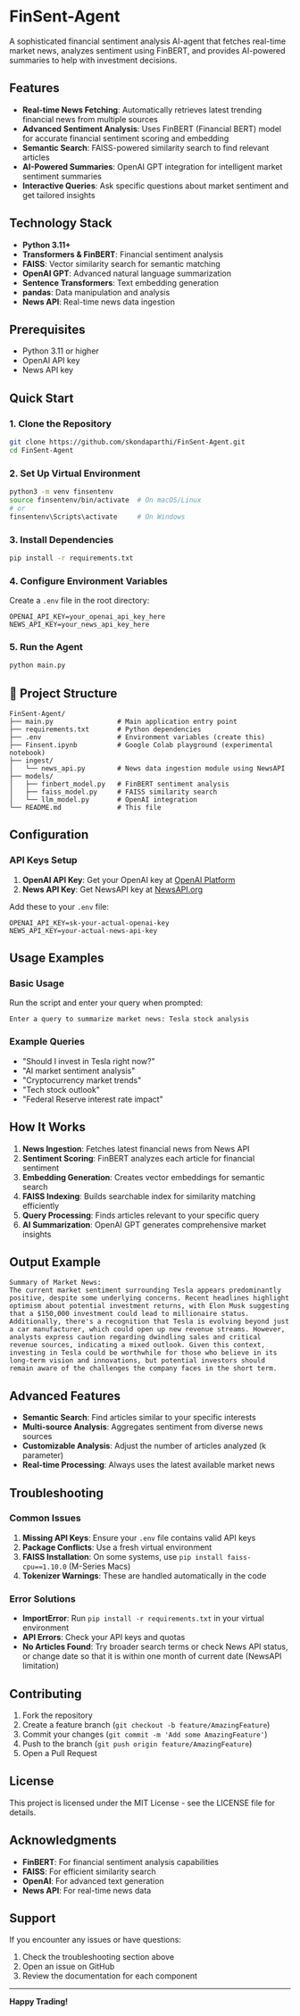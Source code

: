 # FinSent-Agent

A sophisticated financial sentiment analysis AI-agent that fetches real-time market news, analyzes sentiment using FinBERT, and provides AI-powered summaries to help with investment decisions.

## Features

- **Real-time News Fetching**: Automatically retrieves latest trending financial news from multiple sources
- **Advanced Sentiment Analysis**: Uses FinBERT (Financial BERT) model for accurate financial sentiment scoring and embedding
- **Semantic Search**: FAISS-powered similarity search to find relevant articles
- **AI-Powered Summaries**: OpenAI GPT integration for intelligent market sentiment summaries
- **Interactive Queries**: Ask specific questions about market sentiment and get tailored insights

## Technology Stack

- **Python 3.11+**
- **Transformers & FinBERT**: Financial sentiment analysis
- **FAISS**: Vector similarity search for semantic matching
- **OpenAI GPT**: Advanced natural language summarization
- **Sentence Transformers**: Text embedding generation
- **pandas**: Data manipulation and analysis
- **News API**: Real-time news data ingestion

## Prerequisites

- Python 3.11 or higher
- OpenAI API key
- News API key

## Quick Start

### 1. Clone the Repository
```bash
git clone https://github.com/skondaparthi/FinSent-Agent.git
cd FinSent-Agent
```

### 2. Set Up Virtual Environment
```bash
python3 -m venv finsentenv
source finsentenv/bin/activate  # On macOS/Linux
# or
finsentenv\Scripts\activate     # On Windows
```

### 3. Install Dependencies
```bash
pip install -r requirements.txt
```

### 4. Configure Environment Variables
Create a `.env` file in the root directory:
```env
OPENAI_API_KEY=your_openai_api_key_here
NEWS_API_KEY=your_news_api_key_here
```

### 5. Run the Agent
```bash
python main.py
```

## 📁 Project Structure

```
FinSent-Agent/
├── main.py                # Main application entry point
├── requirements.txt       # Python dependencies
├── .env                   # Environment variables (create this)
├── Finsent.ipynb          # Google Colab playground (experimental notebook)
├── ingest/
│   └── news_api.py        # News data ingestion module using NewsAPI
├── models/
│   ├── finbert_model.py   # FinBERT sentiment analysis
│   ├── faiss_model.py     # FAISS similarity search
│   └── llm_model.py       # OpenAI integration
└── README.md              # This file
```

## Configuration

### API Keys Setup

1. **OpenAI API Key**: Get your OpenAI key at [OpenAI Platform](https://platform.openai.com/api-keys)
2. **News API Key**: Get NewsAPI key at [NewsAPI.org](https://newsapi.org/)

Add these to your `.env` file:
```env
OPENAI_API_KEY=sk-your-actual-openai-key
NEWS_API_KEY=your-actual-news-api-key
```

## Usage Examples

### Basic Usage
Run the script and enter your query when prompted:
```
Enter a query to summarize market news: Tesla stock analysis
```

### Example Queries
- "Should I invest in Tesla right now?"
- "AI market sentiment analysis"
- "Cryptocurrency market trends"
- "Tech stock outlook"
- "Federal Reserve interest rate impact"

## How It Works

1. **News Ingestion**: Fetches latest financial news from News API
2. **Sentiment Scoring**: FinBERT analyzes each article for financial sentiment
3. **Embedding Generation**: Creates vector embeddings for semantic search
4. **FAISS Indexing**: Builds searchable index for similarity matching efficiently
5. **Query Processing**: Finds articles relevant to your specific query
6. **AI Summarization**: OpenAI GPT generates comprehensive market insights

## Output Example

```
Summary of Market News:
The current market sentiment surrounding Tesla appears predominantly positive, despite some underlying concerns. Recent headlines highlight optimism about potential investment returns, with Elon Musk suggesting that a $150,000 investment could lead to millionaire status. Additionally, there's a recognition that Tesla is evolving beyond just a car manufacturer, which could open up new revenue streams. However, analysts express caution regarding dwindling sales and critical revenue sources, indicating a mixed outlook. Given this context, investing in Tesla could be worthwhile for those who believe in its long-term vision and innovations, but potential investors should remain aware of the challenges the company faces in the short term.
```

## Advanced Features

- **Semantic Search**: Find articles similar to your specific interests
- **Multi-source Analysis**: Aggregates sentiment from diverse news sources
- **Customizable Analysis**: Adjust the number of articles analyzed (k parameter)
- **Real-time Processing**: Always uses the latest available market news

## Troubleshooting

### Common Issues

1. **Missing API Keys**: Ensure your `.env` file contains valid API keys
2. **Package Conflicts**: Use a fresh virtual environment
3. **FAISS Installation**: On some systems, use `pip install faiss-cpu==1.10.0` (M-Series Macs)
4. **Tokenizer Warnings**: These are handled automatically in the code

### Error Solutions

- **ImportError**: Run `pip install -r requirements.txt` in your virtual environment
- **API Errors**: Check your API keys and quotas
- **No Articles Found**: Try broader search terms or check News API status, or change date so that it is within one month of current date (NewsAPI limitation)

## Contributing

1. Fork the repository
2. Create a feature branch (`git checkout -b feature/AmazingFeature`)
3. Commit your changes (`git commit -m 'Add some AmazingFeature'`)
4. Push to the branch (`git push origin feature/AmazingFeature`)
5. Open a Pull Request

## License

This project is licensed under the MIT License - see the LICENSE file for details.

## Acknowledgments

- **FinBERT**: For financial sentiment analysis capabilities
- **FAISS**: For efficient similarity search
- **OpenAI**: For advanced text generation
- **News API**: For real-time news data

## Support

If you encounter any issues or have questions:
1. Check the troubleshooting section above
2. Open an issue on GitHub
3. Review the documentation for each component

---

**Happy Trading!**
